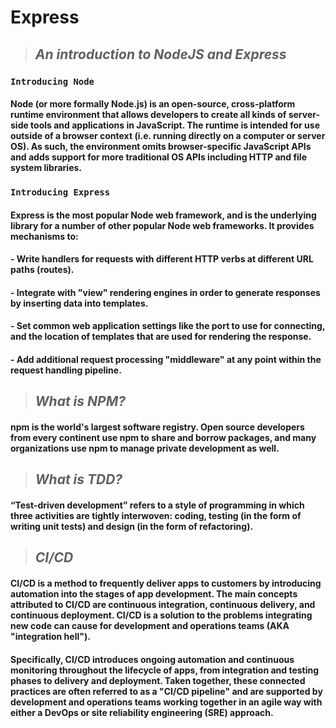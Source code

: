 # **Express**
>## ***An introduction to NodeJS and Express***
>
### `Introducing Node`

#### Node (or more formally Node.js) is an open-source, cross-platform runtime environment that allows developers to create all kinds of server-side tools and applications in JavaScript. The runtime is intended for use outside of a browser context (i.e. running directly on a computer or server OS). As such, the environment omits browser-specific JavaScript APIs and adds support for more traditional OS APIs including HTTP and file system libraries.

### `Introducing Express`
#### Express is the most popular Node web framework, and is the underlying library for a number of other popular Node web frameworks. It provides mechanisms to:

#### - Write handlers for requests with different HTTP verbs at different URL paths (routes).
#### - Integrate with "view" rendering engines in order to generate responses by inserting data into templates.
#### - Set common web application settings like the port to use for connecting, and the location of templates that are used for rendering the response.
#### - Add additional request processing "middleware" at any point within the request handling pipeline.
>## ***What is NPM?***
#### npm is the world's largest software registry. Open source developers from every continent use npm to share and borrow packages, and many organizations use npm to manage private development as well.
>## ***What is TDD?***
#### “Test-driven development” refers to a style of programming in which three activities are tightly interwoven: coding, testing (in the form of writing unit tests) and design (in the form of refactoring).
>## ***CI/CD***
#### CI/CD is a method to frequently deliver apps to customers by introducing automation into the stages of app development. The main concepts attributed to CI/CD are continuous integration, continuous delivery, and continuous deployment. CI/CD is a solution to the problems integrating new code can cause for development and operations teams (AKA "integration hell").

#### Specifically, CI/CD introduces ongoing automation and continuous monitoring throughout the lifecycle of apps, from integration and testing phases to delivery and deployment. Taken together, these connected practices are often referred to as a "CI/CD pipeline" and are supported by development and operations teams working together in an agile way with either a DevOps or site reliability engineering (SRE) approach.